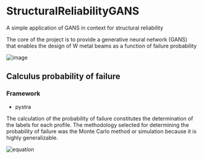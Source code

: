 # StructuralReliabilityGANS
A simple application of GANS in context for structural reliability


The core of ​​the project is to provide a generative neural network (GANS) that enables the design of W metal beams as a function of failure probability

![image](https://github.com/brhenri-mr/StructuralReliabilityGANS/assets/83376956/60d5b273-53a6-457a-b859-d26a8cbd6e79)

## Calculus probability of failure 

### Framework
- pystra

The calculation of the probability of failure constitutes the determination of the labels for each profile. The methodology selected for determining the probability of failure was the Monte Carlo method or simulation because it is highly generalizable. 

![equation](https://latex.codecogs.com/gif.image?\inline&space;\dpi{110}g(X)=\sigma_{R}-\sigma_{S})

